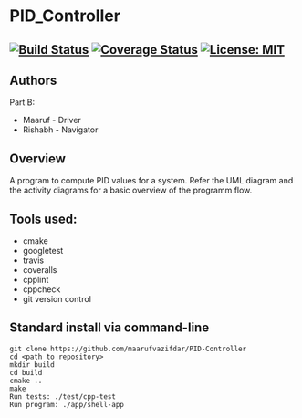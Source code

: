 # PID_Controller
[![Build Status](https://app.travis-ci.com/maarufvazifdar/PID-Controller.svg?branch=develpoment)](https://app.travis-ci.com/maarufvazifdar/PID-Controller)
[![Coverage Status](https://coveralls.io/repos/github/maarufvazifdar/PID-Controller/badge.svg?branch=develpoment)](https://coveralls.io/github/maarufvazifdar/PID-Controller?branch=develpoment)
[![License: MIT](https://img.shields.io/badge/License-MIT-blue.svg)](https://opensource.org/licenses/MIT)
---

## Authors
Part B: 
- Maaruf - Driver
- Rishabh - Navigator
## Overview

A program to compute PID values for a system.
Refer the UML diagram and the activity diagrams for a basic overview of the programm flow.
## Tools used:

- cmake
- googletest
- travis
- coveralls
- cpplint
- cppcheck
- git version control

## Standard install via command-line
```
git clone https://github.com/maarufvazifdar/PID-Controller
cd <path to repository>
mkdir build
cd build
cmake ..
make
Run tests: ./test/cpp-test
Run program: ./app/shell-app
```
